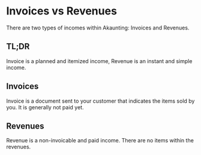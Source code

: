 Invoices vs Revenues
====================

There are two types of incomes within Akaunting: Invoices and Revenues.

## TL;DR

Invoice is a planned and itemized income, Revenue is an instant and simple income.

## Invoices

Invoice is a document sent to your customer that indicates the items sold by you. It is generally not paid yet.

## Revenues

Revenue is a non-invoicable and paid income. There are no items within the revenues.